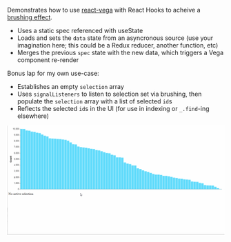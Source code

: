 Demonstrates how to use [react-vega](https://github.com/vega/react-vega) with React Hooks to acheive a [brushing effect](https://infovis-wiki.net/wiki/Linking_and_Brushing).

- Uses a static spec referenced with useState
- Loads and sets the `data` state from an asyncronous source (use your imagination here; this could be a Redux reducer, another function, etc)
- Merges the previous `spec` state with the new data, which triggers a Vega component re-render

Bonus lap for my own use-case:

- Establishes an empty `selection` array
- Uses `signalListeners` to listen to selection set via brushing, then populate the `selection` array with a list of selected `id`s
- Reflects the selected `id`s in the UI (for use in indexing or `_.find`-ing elsewhere)

![Selection-by-brushing interaction example](selection.gif)
